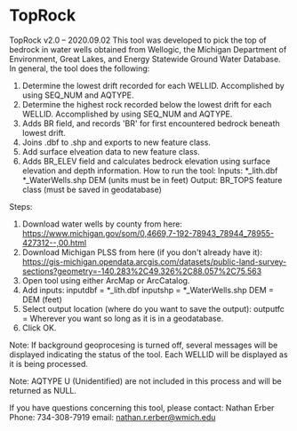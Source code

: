 # TopRock

TopRock v2.0 – 2020.09.02
This tool was developed to pick the top of bedrock in water wells obtained from Wellogic, the Michigan Department of Environment, Great Lakes, and Energy Statewide Ground Water Database. 
In general, the tool does the following:
1. Determine the lowest drift recorded for each WELLID.  Accomplished by using SEQ_NUM and AQTYPE.
2. Determine the highest rock recorded below the lowest drift for each WELLID. Accomplished by using SEQ_NUM and AQTYPE.
3. Adds BR field, and records 'BR' for first encountered bedrock beneath lowest drift.
4. Joins .dbf to .shp and exports to new feature class.
5. Add surface elveation data to new feature class.
6. Adds BR_ELEV field and calculates bedrock elevation using surface elevation and depth information.
How to run the tool:
Inputs:
*_lith.dbf
*_WaterWells.shp
DEM (units must be in feet)
Output:
BR_TOPS feature class (must be saved in geodatabase)

Steps:
1. Download water wells by county from here:
	https://www.michigan.gov/som/0,4669,7-192-78943_78944_78955-427312--,00.html
2. Download Michigan PLSS from here (if you don't already have it):
	https://gis-michigan.opendata.arcgis.com/datasets/public-land-survey-sections?geometry=-140.283%2C49.326%2C88.057%2C75.563	
3. Open tool using either ArcMap or ArcCatalog.
4. Add inputs:
	inputdbf = *_lith.dbf
	inputshp = *_WaterWells.shp
	DEM = DEM (feet)
5. Select output location (where do you want to save the output):
	outputfc = Wherever you want so long as it is in a geodatabase.
6. Click OK.

Note: If background geoprocesing is turned off, several messages will be displayed indicating the status of the tool. Each WELLID will be displayed as it is being processed.

Note: AQTYPE U (Unidentified) are not included in this process and will be returned as NULL.

If you have questions concerning this tool, please contact:
Nathan Erber
Phone: 734-308-7919
email: nathan.r.erber@wmich.edu
